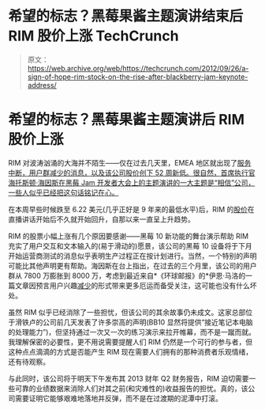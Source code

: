 # 希望的标志？黑莓果酱主题演讲结束后 RIM 股价上涨 TechCrunch

> 原文：<https://web.archive.org/web/https://techcrunch.com/2012/09/26/a-sign-of-hope-rim-stock-on-the-rise-after-blackberry-jam-keynote-address/>

# 希望的标志？黑莓果酱主题演讲后 RIM 股价上涨

RIM 对波涛汹涌的大海并不陌生——仅在过去几天里，EMEA 地区就出现了[服务中断，用户群减少的消息，以及该公司股价创下 52 周新低。很自然，首席执行官海托斯顿·海因斯在黑莓 Jam 开发者大会上的主题演讲的一大主题是“相信”公司，一些人似乎已经把这句话铭记在心。](https://web.archive.org/web/20221209233205/https://beta.techcrunch.com/2012/09/21/blackberry-outage-strikes-emea-on-iphone-5-launch-day-ouch-thats-gotta-hurt/)

在本周早些时候跌至 6.22 美元(几乎正好是 9 年来的最低水平)后，RIM 的[股价](https://web.archive.org/web/20221209233205/https://www.google.com/finance?client=ob&q=NASDAQ:RIMM)在直播讲话开始后不久就开始回升，自那以来一直呈上升趋势。

RIM 的股票小幅上涨有几个原因要感谢——黑莓 10 新功能的舞台演示帮助 RIM 充实了用户交互和文本输入的(易于滑动的)愿景，该公司的黑莓 10 设备将于下月开始运营商测试的消息似乎表明生产过程正在按计划进行。当然，一个特别的声明可能比其他声明更有帮助。海因斯在台上指出，在过去的三个月里，该公司的用户群从 7800 万膨胀到 8000 万，考虑到最近来自*《环球邮报》的*伊恩·马洛的一篇文章因预言用户兴趣[减少](https://web.archive.org/web/20221209233205/http://www.theglobeandmail.com/globe-investor/flatlining-user-base-spells-end-of-rims-growth-story/article4562338/)的形式带来更多厄运而备受关注，这可能也没有什么坏处。

虽然 RIM 似乎已经消除了一些担忧，但该公司的其余故事仍未成文。这家总部位于滑铁卢的公司前几天发表了许多崇高的声明(BB10 显然将提供“接近笔记本电脑的处理能力”)，但坚持通过一次又一次的练习演示来拉开帷幕，而不是一蹴而就。我理解保密的必要性，更不用说需要提醒人们 RIM 仍然是一个可行的参与者，但这种点点滴滴的方式是否能产生 RIM 现在需要人们拥有的那种消费者乐观情绪，还有待观察。

与此同时，该公司将于明天下午发布其 2013 财年 Q2 财务报告，RIM 迫切需要一些可靠的业绩数据来消除人们对其之前(和灾难性的)收益报告的担忧。真的，该公司需要证明它能够艰难地落地并反弹，而不是在过渡期的泥潭中打滚。